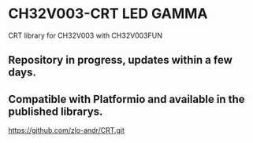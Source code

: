# CH32V003-CRT LED GAMMA
CRT library for CH32V003 with CH32V003FUN

 ## **Repository in progress, updates within a few days.**
## **Compatible with Platformio and available in the published librarys.**
https://github.com/zlo-andr/CRT.git

